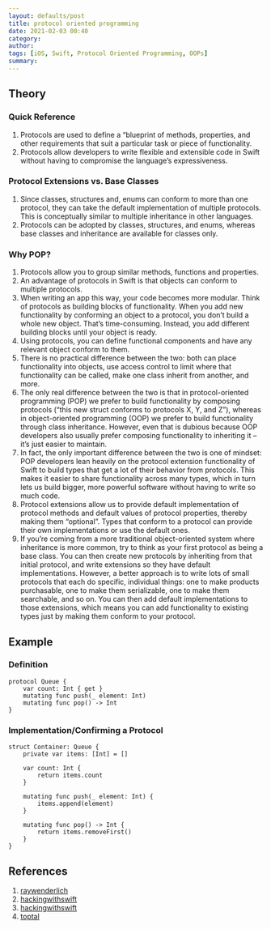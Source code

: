 ```yaml
---
layout: defaults/post
title: protocol oriented programming
date: 2021-02-03 00:40
category: 
author: 
tags: [iOS, Swift, Protocol Oriented Programming, OOPs]
summary: 
---
```




## Theory

### Quick Reference
1. Protocols are used to define a “blueprint of methods, properties, and other requirements that suit a particular task or piece of functionality.
1. Protocols allow developers to write flexible and extensible code in Swift without having to compromise the language’s expressiveness.

### Protocol Extensions vs. Base Classes
1. Since classes, structures and, enums can conform to more than one protocol, they can take the default implementation of multiple protocols. This is conceptually similar to multiple inheritance in other languages.
1. Protocols can be adopted by classes, structures, and enums, whereas base classes and inheritance are available for classes only.

### Why POP?
1. Protocols allow you to group similar methods, functions and properties.
1. An advantage of protocols in Swift is that objects can conform to multiple protocols.
1. When writing an app this way, your code becomes more modular. Think of protocols as building blocks of functionality. When you add new functionality by conforming an object to a protocol, you don’t build a whole new object. That’s time-consuming. Instead, you add different building blocks until your object is ready.
1. Using protocols, you can define functional components and have any relevant object conform to them.
1. There is no practical difference between the two: both can place functionality into objects, use access control to limit where that functionality can be called, make one class inherit from another, and more.
1. The only real difference between the two is that in protocol-oriented programming (POP) we prefer to build functionality by composing protocols (“this new struct conforms to protocols X, Y, and Z”), whereas in object-oriented programming (OOP) we prefer to build functionality through class inheritance. However, even that is dubious because OOP developers also usually prefer composing functionality to inheriting it – it’s just easier to maintain.
1. In fact, the only important difference between the two is one of mindset: POP developers lean heavily on the protocol extension functionality of Swift to build types that get a lot of their behavior from protocols. This makes it easier to share functionality across many types, which in turn lets us build bigger, more powerful software without having to write so much code.
1. Protocol extensions allow us to provide default implementation of protocol methods and default values of protocol properties, thereby making them “optional”. Types that conform to a protocol can provide their own implementations or use the default ones.
1. If you’re coming from a more traditional object-oriented system where inheritance is more common, try to think as your first protocol as being a base class. You can then create new protocols by inheriting from that initial protocol, and write extensions so they have default implementations. However, a better approach is to write lots of small protocols that each do specific, individual things: one to make products purchasable, one to make them serializable, one to make them searchable, and so on. You can then add default implementations to those extensions, which means you can add functionality to existing types just by making them conform to your protocol.

## Example
### Definition
    protocol Queue {
        var count: Int { get }
        mutating func push(_ element: Int) 
        mutating func pop() -> Int
    }

### Implementation/Confirming a Protocol
    struct Container: Queue {
        private var items: [Int] = []
        
        var count: Int {
            return items.count
        }
        
        mutating func push(_ element: Int) {
            items.append(element)
        }
        
        mutating func pop() -> Int {
            return items.removeFirst()
        }
    }


## References
1. [raywenderlich](https://www.raywenderlich.com/6742901-protocol-oriented-programming-tutorial-in-swift-5-1-getting-started)
1. [hackingwithswift](https://www.hackingwithswift.com/quick-start/understanding-swift/how-is-protocol-oriented-programming-different-from-object-oriented-programming)
1. [hackingwithswift](https://www.hackingwithswift.com/example-code/language/what-is-protocol-oriented-programming)
1. [toptal](https://www.toptal.com/swift/introduction-protocol-oriented-programming-swift)
